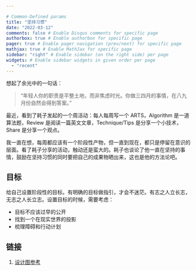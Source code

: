 ```yaml
---

# Common-Defined params
title: "坚持习惯"
date: "2022-03-12"
comments: false # Enable Disqus comments for specific page
authorbox: true # Enable authorbox for specific page
pager: true # Enable pager navigation (prev/next) for specific page
mathjax: true # Enable MathJax for specific page
sidebar: "right" # Enable sidebar (on the right side) per page
widgets: # Enable sidebar widgets in given order per page
  - "recent"
---
```


想起了余光中的一句话：

> “年轻人你的职责是平整土地，而非焦虑时光。你做三四月的事情，在八九月份自然会得到答案。”

最近，看到了耗子发起的一个周活动：每人每周写一个 ARTS，Algorithm 是一道算法题，Review 是阅读一篇英文文章，Technique/Tips 是分享一个小技术，Share 是分享一个观点。

我一直在想，每周都应该有一个阶段性产物，但一直到现在，都只是停留在意识的层面。看了耗子分享的活动，触动还是蛮大的。耗子也谈论了他一直在坚持的事情，鼓励在坚持习惯的同时要把自己的成果物晒出来，这也是他的方法论吧。

## 目标

给自己设置阶段性的目标。有明确的目标做指引，才会不迷茫。有志之人立长志，无志之人长立志。设置目标的时候，需要考虑：

- 目标不应该过早的公开
- 找到一个在现实世界的投影
- 梳理障碍和行动计划

## 链接

1. [设计图参考](https://note.youdao.com/s/67HqP74f)